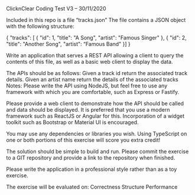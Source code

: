 ClicknClear Coding Test
V3 – 30/11/2020

Included in this repo is a file “tracks.json”
The file contains a JSON object with the following structure:

{
  "tracks": [
  {
    "id": 1,
    "title": "A Song",
    "artist": "Famous Singer"
  },
  {
    "id": 2,
    "title": "Another Song",
    "artist": “Famous Band"
  }]
}

Write an application that serves a REST API allowing a client to query the contents of this file, as well as a basic web client to display the data.

The APIs should be as follows:
Given a track id return the associated track details.
Given an artist name return the details of the associated tracks
Notes:
Please write the API using NodeJS, but feel free to use any framework with which you are comfortable, such as Express or Fastify.

Please provide a web client to demonstrate how the API should be called and data should be displayed. It is preferred that you use a modern framework such as ReactJS or Angular for this. Incorporation of a widget toolkit such as Bootstrap or Material UI is encouraged.

You may use any dependencies or libraries you wish. Using TypeScript on one or both portions of this exercise will score you extra credit!

The solution should be simple to build and run. Please commit the exercise to a GIT repository and provide a link to the repository when finished.

Please write the application in a professional style rather than as a toy exercise.

The exercise will be evaluated on:
Correctness
Structure
Performance

